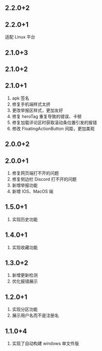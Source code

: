 ## 2.2.0+2

## 2.2.0+1

适配 Linux 平台

## 2.1.0+3

## 2.1.0+2

## 2.1.0+1

1. apk 签名
2. 修复手机端样式太挤
3. 更改举报区样式，更加友好
4. 修复 heroTag 重复导致的错误、卡顿
5. 修复加载评论区时获取滚动条位置引发的报错
6. 修改 FloatingActionButton 间距，更加美观

## 2.0.0+2

## 2.0.0+1

1. 修复网页端打不开的问题
2. 修复侧边栏 Discord 打不开的问题
3. 新增举报功能
4. 新增 IOS、MacOS 端

## 1.5.0+1

1. 实现历史功能

## 1.4.0+1

1. 实现收藏功能

## 1.3.0+2

1. 新增更新检测
2. 优化报错展示

## 1.2.0+1

1. 实现分区功能
2. 展示用户名而不是注册名

## 1.1.0+4

1. 实现了自动构建 windows 单文件版
